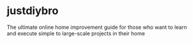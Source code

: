 # justdiybro
The ultimate online home improvement guide for those who want to learn and execute simple to large-scale projects in their home
